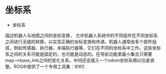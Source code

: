 # 坐标系

- 坐标系

描述机器人与地图之间的坐标变换， 允许机器人系统中的不同组件在不同坐标系之间进行无缝的转换，以实现正确的坐标变换和传递。机器人通常由多个部件组成，例如传感器、执行器、末端执行器等，它们在不同的坐标系中工作。这些坐标系之间的关系可能是固定的，也可能是动态的。在导航功能里最小集合只需要map-->base_link之间的变化关系，中间还会插入一个odom坐标系用以位姿调整。ROS中提供了一个专用工具集：tf/tf2

